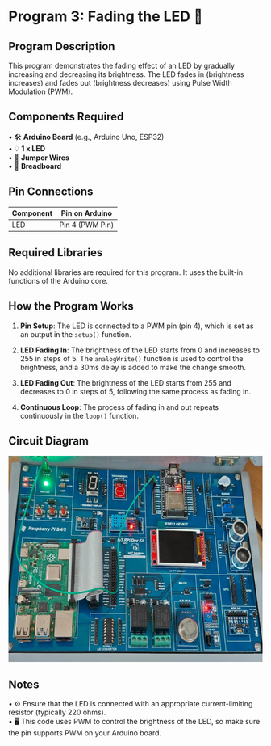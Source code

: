 # Program 3: Fading the LED 🌟

## Program Description

This program demonstrates the fading effect of an LED by gradually increasing and decreasing its brightness. The LED fades in (brightness increases) and fades out (brightness decreases) using Pulse Width Modulation (PWM).

## Components Required

• 🛠️ **Arduino Board** (e.g., Arduino Uno, ESP32)  
• 💡 **1 x LED**  
• 🔌 **Jumper Wires**  
• 🧩 **Breadboard**

## Pin Connections

<table>  
  <thead>  
    <tr>  
      <th>Component</th>  
      <th>Pin on Arduino</th>  
    </tr>  
  </thead>  
  <tbody>  
    <tr>  
      <td>LED</td>  
      <td>Pin 4 (PWM Pin)</td>  
    </tr>  
  </tbody>  
</table>

## Required Libraries

No additional libraries are required for this program. It uses the built-in functions of the Arduino core.

## How the Program Works

1. **Pin Setup**: The LED is connected to a PWM pin (pin 4), which is set as an output in the `setup()` function.

2. **LED Fading In**: The brightness of the LED starts from 0 and increases to 255 in steps of 5. The `analogWrite()` function is used to control the brightness, and a 30ms delay is added to make the change smooth.

3. **LED Fading Out**: The brightness of the LED starts from 255 and decreases to 0 in steps of 5, following the same process as fading in.

4. **Continuous Loop**: The process of fading in and out repeats continuously in the `loop()` function.

## Circuit Diagram

<img src="lab_3_board.png" alt="Lab 3 Circuit Diagram" />

## Notes

• ⚙️ Ensure that the LED is connected with an appropriate current-limiting resistor (typically 220 ohms).  
• 🖥️ This code uses PWM to control the brightness of the LED, so make sure the pin supports PWM on your Arduino board.
